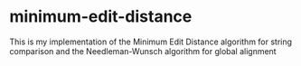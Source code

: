 # minimum-edit-distance
This is my implementation of the Minimum Edit Distance algorithm for string comparison and the Needleman-Wunsch algorithm for global alignment

